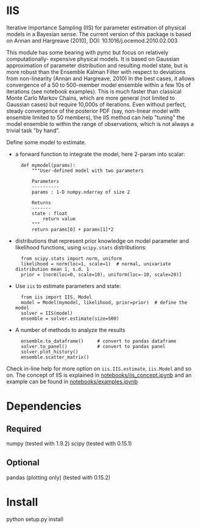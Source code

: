 IIS
===
Iterative Importance Sampling (IIS) for parameter estimation of physical models
in a Bayesian sense. The current version of this package is based on Annan and 
Hargreave (2010), DOI: 10.1016/j.ocemod.2010.02.003

This module has some bearing with pymc but focus on relatively computationally-
expensive physical models. It is based on Gaussian approximation of parameter
distribution and resulting model state, but is more robust than the Ensemble 
Kalman Filter with respect to deviations from non-linearity (Annan and Hargreave, 2010)
In the best cases, it allows convergence of a 50 to 500-member model ensemble
within a few 10s of iterations (see notebook examples). 
This is much faster than classical Monte Carlo Markov Chains, 
which are more general (not limited to Gaussian cases) but require 10,000s of 
iterations. Even without perfect, steady convergence of the posterior PDF 
(say, non-linear model with ensemble limited to 50 members), 
the IIS method can help "tuning" the model ensemble to within the range of 
observations, which is not always a trivial task "by hand".

Define some model to estimate.

- a forward function to integrate the model, here 2-param into scalar:

        def mymodel(params):
            """User-defined model with two parameters

            Parameters
            ----------
            params : 1-D numpy.ndarray of size 2

            Returns
            -------
            state : float
                return value
            """
            return params[0] + params[1]*2

- distributions that represent prior knowledge on model parameter
  and likelihood functions, using `scipy.stats` distributions:

        from scipy.stats import norm, uniform
        likelihood = norm(loc=1, scale=1)  # normal, univariate distribution mean 1, s.d. 1
        prior = [norm(loc=0, scale=10), uniform(loc=-10, scale=20)] 

- Use `iis` to estimate parameters and state:

        from iis import IIS, Model
        model = Model(mymodel, likelihood, prior=prior)  # define the model 
        solver = IIS(model)
        ensemble = solver.estimate(size=500)
    
- A number of methods to analyze the results

        ensemble.to_dataframe()     # convert to pandas dataframe
        solver.to_panel()           # convert to pandas panel
        solver.plot_history()
        ensemble.scatter_matrix()


Check in-line help for more option on `iis.IIS.estimate`, `iis.Model` and so on.
The concept of IIS is explained in [notebooks/iis_concept.ipynb](http://nbviewer.ipython.org/github/perrette/iis/blob/master/notebooks/iis_concept.ipynb)
and an example can be found in [notebooks/examples.ipynb](http://nbviewer.ipython.org/github/perrette/iis/blob/master/notebooks/examples.ipynb)


Dependencies
============

Required
--------
numpy (tested with 1.9.2) 
scipy (tested with 0.15.1)

Optional
--------
pandas (plotting only) (tested with 0.15.2)

Install
=======

python setup.py install
